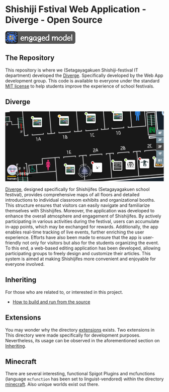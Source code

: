 # Shishiji Fstival Web Application - Diverge - Open Source

[![Engaged model](https://github.com/KANOKIw/Shishiji/raw/main/resources/img/engaged-model-cropped.svg)](https://shishijifes.com)

## The Repository

This repository is where we (Setagayagakuen Shishiji-festival IT department) developed the [Diverge](https://shishijifes.com). Specifically developed by the Web App development group. 
This code is available to everyone under the standard [MIT license](https://github.com/KANOKIw/Shishiji/blob/main/LICENSE) to help students improve the experience of school festivals.

## Diverge

<p align="center">
  <img alt="shishijifes app in action" src="https://github.com/KANOKIw/Shishiji/raw/main/resources/img/engaged-model-harvested.png">
</p>

[Diverge](https://shishijifes.com), designed specifically for Shishijifes (Setagayagakuen school festival), provides comprehensive maps of all floors and detailed introductions to individual classroom exhibits and organizational booths. This structure ensures that visitors can easily navigate and familiarize themselves with Shishijifes. Moreover, the application was developed to enhance the overall atmosphere and engagement of Shishijifes. By actively participating in various activities during the festival, users can accumulate in-app points, which may be exchanged for rewards. Additionally, the app enables real-time tracking of live events, further enriching the user experience. Efforts have also been made to ensure that the app is user-friendly not only for visitors but also for the students organizing the event. To this end, a web-based editing application has been developed, allowing participating groups to freely design and customize their articles. This system is aimed at making Shishijifes more convenient and enjoyable for everyone involved.

## Inheriting

For those who are related to, or interested in this project.

* [How to build and run from the source](https://github.com/KANOKIw/Shishiji/wiki/How-to-Build-and-Run-from-the-source)

## Extensions

You may wonder why the directory [extensions](/extensions) exists. Two extensions in This directory were made specifically for development purposes. Nevertheless, its usage can be observed in the aforementioned section on [Inheriting](#inheriting).

## Minecraft

There are several interesting, functional Spigot Plugins and mcfunctions (language `mcfunction` has been set to linguist-vendored) within the directory [minecraft](/minecraft). Also unique worlds exist out there.
